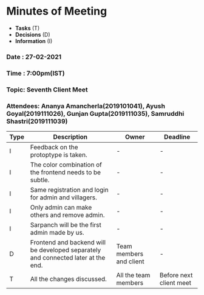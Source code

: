 # Minutes of Meeting

* **Tasks** (T)
* **Decisions** (D)
* **Information** (I)
 
### Date : 27-02-2021
### Time : 7:00pm(IST)
### Topic: Seventh Client Meet
### Attendees: Ananya Amancherla(2019101041),  Ayush Goyal(2019111026),  Gunjan Gupta(2019111035),  Samruddhi Shastri(2019111039)

Type | Description | Owner | Deadline
---- | ---- | ---- | ----
I | Feedback on the protoptype is taken. | - | -
I | The color combination of the frontend needs to be subtle. | - | -
I | Same registration and login for admin and villagers. | - | -
I | Only admin can make others and remove admin. | - | -
I | Sarpanch will be the first admin made by us. | - | -
D | Frontend and backend will be developed separately and connected later at the end. | Team members and client | -
T | All the changes discussed. | All the team members  | Before next client meet
